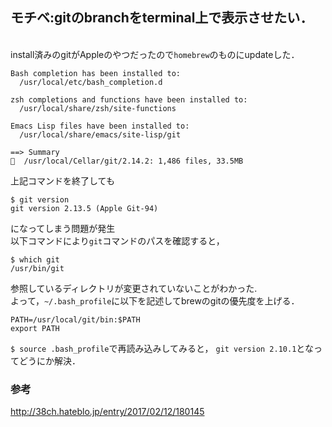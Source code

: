 ## モチベ:gitのbranchをterminal上で表示させたい．
<br>install済みのgitがAppleのやつだったので`homebrew`のものにupdateした．
```
Bash completion has been installed to:
  /usr/local/etc/bash_completion.d

zsh completions and functions have been installed to:
  /usr/local/share/zsh/site-functions

Emacs Lisp files have been installed to:
  /usr/local/share/emacs/site-lisp/git

==> Summary
🍺  /usr/local/Cellar/git/2.14.2: 1,486 files, 33.5MB
```

上記コマンドを終了しても
```
$ git version
git version 2.13.5 (Apple Git-94)
```
になってしまう問題が発生
<br>以下コマンドにより`git`コマンドのパスを確認すると，
```
$ which git
/usr/bin/git
```
参照しているディレクトリが変更されていないことがわかった.
<br>よって，`~/.bash_profile`に以下を記述してbrewのgitの優先度を上げる．
```
PATH=/usr/local/git/bin:$PATH
export PATH
```
`$ source .bash_profile`で再読み込みしてみると，
`git version 2.10.1`となってどうにか解決．

### 参考
http://38ch.hateblo.jp/entry/2017/02/12/180145

